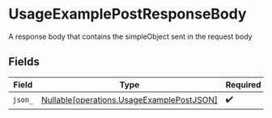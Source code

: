 # UsageExamplePostResponseBody

A response body that contains the simpleObject sent in the request body


## Fields

| Field                                                                                        | Type                                                                                         | Required                                                                                     | Description                                                                                  |
| -------------------------------------------------------------------------------------------- | -------------------------------------------------------------------------------------------- | -------------------------------------------------------------------------------------------- | -------------------------------------------------------------------------------------------- |
| `json_`                                                                                      | [Nullable[operations.UsageExamplePostJSON]](../../models/operations/usageexamplepostjson.md) | :heavy_check_mark:                                                                           | N/A                                                                                          |